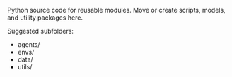 Python source code for reusable modules. Move or create scripts, models, and utility packages here.

Suggested subfolders:
- agents/
- envs/
- data/
- utils/
